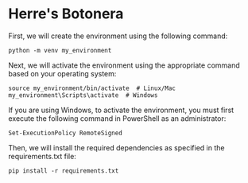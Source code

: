 # Herre's Botonera
First, we will create the environment using the following command:
```
python -m venv my_environment
```
Next, we will activate the environment using the appropriate command based on your operating system:
```
source my_environment/bin/activate  # Linux/Mac
my_environment\Scripts\activate  # Windows
```
If you are using Windows, to activate the environment, you must first execute the following command in PowerShell as an administrator:

```
Set-ExecutionPolicy RemoteSigned
```

Then, we will install the required dependencies as specified in the requirements.txt file:
```
pip install -r requirements.txt
```


